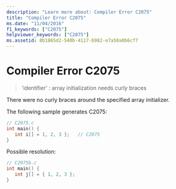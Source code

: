 ```yaml
---
description: "Learn more about: Compiler Error C2075"
title: "Compiler Error C2075"
ms.date: "11/04/2016"
f1_keywords: ["C2075"]
helpviewer_keywords: ["C2075"]
ms.assetid: 8b1865d2-540b-4117-b982-e7a58a0b6cf7
---
```

# Compiler Error C2075

> 'identifier' : array initialization needs curly braces

There were no curly braces around the specified array initializer.

The following sample generates C2075:

```c
// C2075.c
int main() {
   int i[] = 1, 2, 3 };   // C2075
}
```

Possible resolution:

```c
// C2075b.c
int main() {
   int j[] = { 1, 2, 3 };
}
```
